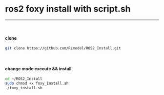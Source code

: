 
# ros2 foxy install with script.sh
---

<br/>

#### clone

```bash
git clone https://github.com/RLmodel/ROS2_Install.git

```

<br/>

#### change mode execute && install

```bash
cd ~/ROS2_Install
sudo chmod +x foxy_install.sh
./foxy_install.sh

```

<br/>


